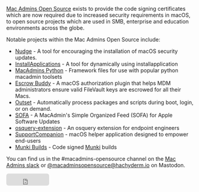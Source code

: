 [Mac Admins Open Source](https://github.com/macadmins) exists to provide the code signing certificates which are now required due to increased security requirements in macOS, to open source projects which are used in SMB, enterprise and education environments across the globe.

Notable projects within the Mac Admins Open Source include:
* [Nudge](https://github.com/macadmins/nudge) - A tool for encouraging the installation of macOS security updates.
* [InstallApplications](https://github.com/macadmins/installapplications) - A tool for dynamically using installapplication
* [MacAdmins Python](https://github.com/macadmins/python) - Framework files for use with popular python macadmin toolsets
* [Escrow Buddy](https://github.com/macadmins/escrow-buddy) - A macOS authorization plugin that helps MDM administrators ensure valid FileVault keys are escrowed for all their Macs.
* [Outset](https://github.com/macadmins/outset) - Automatically process packages and scripts during boot, login, or on demand.
* [SOFA](https://sofa.macadmins.io) - A MacAdmin's Simple Organized Feed (SOFA) for Apple Software Updates
* [osquery-extension](https://github.com/macadmins/osquery-extension) - An osquery extension for endpoint engineers
* [SupportCompanion](https://github.com/macadmins/SupportCompanion) - macOS helper application designed to empower end-users
* [Munki Builds](https://github.com/macadmins/munki-builds/releases) - Code signed [Munki](https://github.com/munki/munki) builds


You can find us in the #macadmins-opensource channel on the [Mac Admins slack](https://www.macadmins.org/) or <a rel="me" href="https://hachyderm.io/@macadminsopensource">@macadminsopensource@hachyderm.io</a> on Mastodon.


<iframe src="https://github.com/sponsors/macadmins/button" title="Sponsor macadmins" height="32" width="114" style="border: 0; border-radius: 6px;"></iframe>
